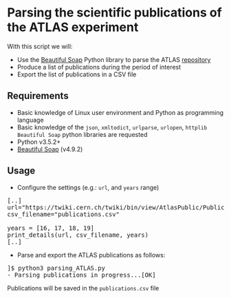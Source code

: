 # Parsing the scientific publications of the ATLAS experiment

With this script we will: 

* Use the [Beautiful Soap](https://www.crummy.com/software/BeautifulSoup/bs4/doc/) Python library to parse the ATLAS [repository](https://twiki.cern.ch/twiki/bin/view/AtlasPublic/Publications) 
* Produce a list of publications during the period of interest
* Export the list of publications in a CSV file

## Requirements
* Basic knowledge of Linux user environment and Python as programming language
* Basic knowledge of the `json`, `xmltodict`, `urlparse`, `urlopen`, `httplib` `Beautiful Soap` python libraries are requested
* Python v3.5.2+
* [Beautiful Soap](https://www.crummy.com/software/BeautifulSoup/bs4/doc/) (v4.9.2)

## Usage
* Configure the settings (e.g.: `url`, and `years` range)

<pre>
[..]
url="https://twiki.cern.ch/twiki/bin/view/AtlasPublic/Publications"
csv_filename="publications.csv"

years = [16, 17, 18, 19]
print_details(url, csv_filename, years)
[..]
</pre>

* Parse and export the ATLAS publications as follows:
<pre>
]$ python3 parsing_ATLAS.py 
- Parsing publications in progress...[OK]
</pre>

Publications will be saved in the `publications.csv` file
